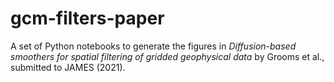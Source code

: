 # gcm-filters-paper

A set of Python notebooks to generate the figures in _Diffusion-based smoothers for spatial filtering of gridded geophysical data_ by Grooms et al., submitted to JAMES (2021).
